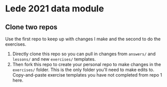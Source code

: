 # Lede 2021 data module

## Clone two repos
Use the first repo to keep up with changes I make and the second to do the exercises.

1. Directly clone this repo so you can pull in changes from `answers/` and `lessons/` and new `exercises/` templates. 
1. Then fork this repo to create your personal repo to make changes in the `exercises/` folder. This is the only folder you'll need to make edits to. Copy-and-paste exercise templates you have not completed from repo 1 here.
